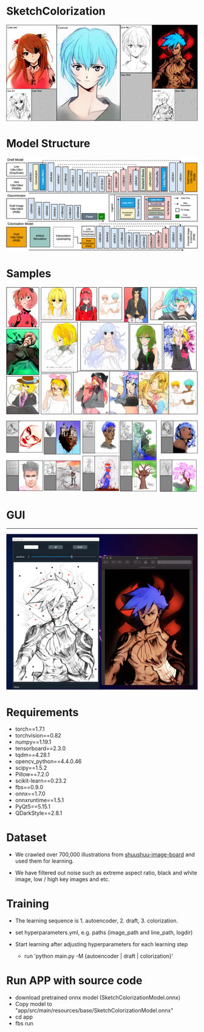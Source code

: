 # SketchColorization
![01](./src/01.png)
# Model Structure 

![02](./src/02.jpg)
# Samples

![03](./src/03.jpg)

![04](./src/04.jpg)
# GUI

---

![5](./src/06.png)



# Requirements

- torch==1.7.1
- torchvision==0.82
- numpy==1.19.1
- tensorboard==2.3.0
- tqdm==4.28.1
- opencv_python==4.4.0.46
- scipy==1.5.2
- Pillow==7.2.0
- scikit-learn==0.23.2
- fbs==0.9.0
- onnx==1.7.0
- onnxruntime==1.5.1
- PyQt5==5.15.1
- QDarkStyle==2.8.1

# Dataset 
- We crawled over 700,000 illustrations from [shuushuu-image-board](https://e-shuushuu.net/) and used them for learning.

- We have filtered out noise such as extreme aspect ratio, black and white image, low / high key images and etc.


# Training

- The learning sequence is 1. autoencoder, 2. draft, 3. colorization.

- set hyperparameters.yml, e.g. paths (image_path and line_path, logdir)

- Start learning after adjusting hyperparameters for each learning step

    - run 'python main.py  -M {autoencoder | draft | colorization}'

# Run APP with source code

- download pretrained onnx model (SketchColorizationModel.onnx)
- Copy model to "app/src/main/resources/base/SketchColorizationModel.onnx"
- cd app 
- fbs run 
